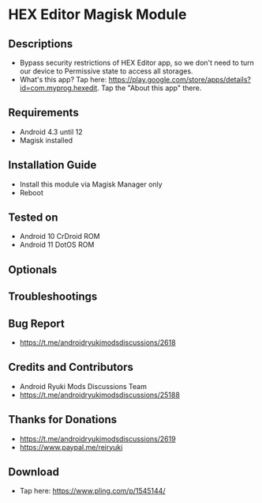 # HEX Editor Magisk Module

## Descriptions
- Bypass security restrictions of HEX Editor app, so we don't need to turn our device to Permissive state to access all storages.
- What's this app? Tap here: https://play.google.com/store/apps/details?id=com.myprog.hexedit. Tap the "About this app" there.

## Requirements
- Android 4.3 until 12
- Magisk installed

## Installation Guide
- Install this module via Magisk Manager only
- Reboot

## Tested on
- Android 10 CrDroid ROM
- Android 11 DotOS ROM

## Optionals

## Troubleshootings

## Bug Report
- https://t.me/androidryukimodsdiscussions/2618

## Credits and Contributors
- Android Ryuki Mods Discussions Team
- https://t.me/androidryukimodsdiscussions/25188

## Thanks for Donations
- https://t.me/androidryukimodsdiscussions/2619
- https://www.paypal.me/reiryuki

## Download
- Tap here: https://www.pling.com/p/1545144/


